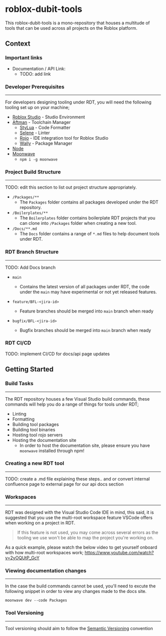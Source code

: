 # roblox-dubit-tools
This roblox-dubit-tools is a mono-repository that houses a multitude of tools that can be used across all projects on the Roblox platform.

## Context

### Important links

- Documentation / API Link:
	- TODO: add link

### Developer Prerequisites

---

For developers designing tooling under RDT, you will need the following tooling set up on your machine;

- [Roblox Studio](https://www.roblox.com/create) - Studio Environment
- [Aftman](https://github.com/LPGhatguy/aftman) - Toolchain Manager
	- [StyLua](https://github.com/JohnnyMorganz/StyLua) - Code Formatter
	- [Selene](https://github.com/Kampfkarren/selene) - Linter
	- [Rojo](https://rojo.space/) - IDE integration tool for Roblox Studio
	- [Wally](https://wally.run/) - Package Manager
- [Node](https://nodejs.org/en)
- [Moonwave](https://eryn.io/moonwave/docs/intro/)
	- `npm i -g moonwave`

### Project Build Structure

---
TODO: edit this section to list out project structure appropriately.

- `/Packages/**`
	- The `Packages` folder contains all packages developed under the RDT repository.
- `/Boilerplates/**`
	- The `Boilerplates` folder contains boilerplate RDT projects that you can clone into `/Packages` folder when creating a new tool.
- `/Docs/**.md`
	- The `Docs` folder contains a range of `*.md` files to help document tools under RDT.

### RDT Branch Structure

---
TODO: Add Docs branch

- `main`
	- Contains the latest version of all packages under RDT, the code under the `main` may have experimental or not yet released features.

- `feature/BFL-<jira-id>`
	- Feature branches should be merged into `main` branch when ready
- `bugfix/BFL-<jira-id>`
	- Bugfix branches should be merged into `main` branch when ready

### RDT CI/CD

TODO: implement CI/CD for docs/api page updates

## Getting Started

### Build Tasks

---

The RDT repository houses a few Visual Studio build commands, these commands will help you do a range of things for tools under RDT;

- Linting
- Formatting
- Building tool packages
- Building tool binaries
- Hosting tool rojo servers
- Hosting the documentation site
	- In order to host the documentation site, please ensure you have `moonwave` installed through npm!

### Creating a new RDT tool

---

TODO: create a .md file explaining these steps.. and or convert internal confluence page to external page for our api docs section 

### Workspaces

---

RDT was designed with the Visual Studio Code IDE in mind, this said, it is suggested that you use the multi-root workspace feature VSCode offers when working on a project in RDT.

> If this feature is not used, you may come across several errors as the tooling we use won't be able to map the project you're working on.

As a quick example, please watch the below video to get yourself onboard with how multi-root workspaces work;
https://www.youtube.com/watch?v=2yOQUtP_GcY

### Viewing documentation changes

---

In the case the build commands cannot be used, you'll need to excute the following snippet in order to view any changes made to the docs site.

```
moonwave dev --code Packages
```

### Tool Versioning

---

Tool versioning should aim to follow the [Semantic Versioning](https://semver.org/) convention
